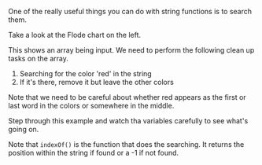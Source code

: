 One of the really useful things you can do with string functions is to search them.

Take a look at the Flode chart on the left. 

This shows an array being input. We need to perform the following clean up tasks on the array.

1. Searching for the color 'red' in the string
1. If it's there, remove it but leave the other colors

Note that we need to be careful about whether red appears as the first or last word in the colors or somewhere in the middle.

Step through this example and watch tha variables carefully to see what's going on.

Note that `indexOf()` is the function that does the searching. It returns the position within the string if found or a -1 if not found.